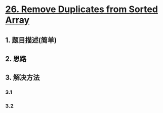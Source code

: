 # [26. Remove Duplicates from Sorted Array](https://leetcode-cn.com/problems/remove-duplicates-from-sorted-array/)

## 1. 题目描述(简单)

## 2. 思路

## 3. 解决方法

### 3.1 


### 3.2 



